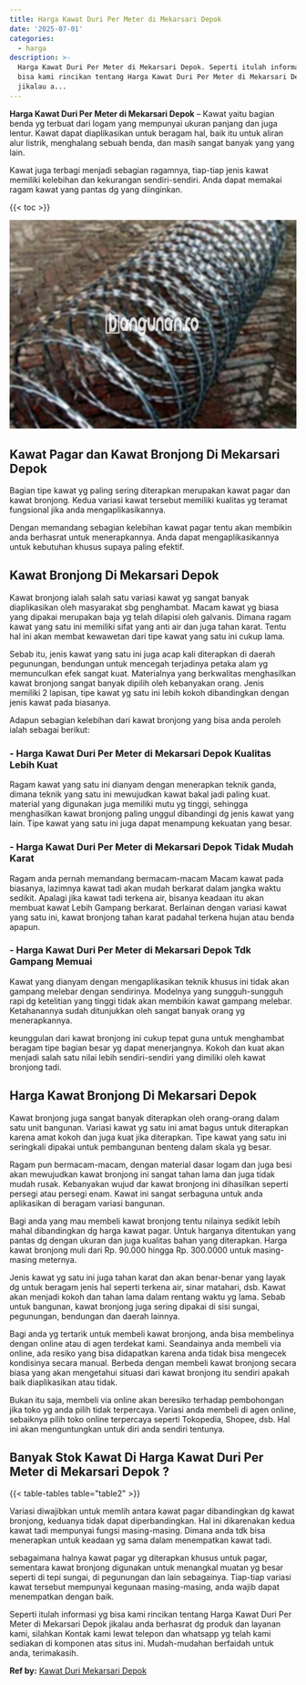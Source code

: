 ```yaml
---
title: Harga Kawat Duri Per Meter di Mekarsari Depok
date: '2025-07-01'
categories:
  - harga
description: >-
  Harga Kawat Duri Per Meter di Mekarsari Depok. Seperti itulah informasi yg
  bisa kami rincikan tentang Harga Kawat Duri Per Meter di Mekarsari Depok
  jikalau a...
---
```


**Harga Kawat Duri Per Meter di Mekarsari Depok** – Kawat yaitu bagian benda yg terbuat dari logam yang mempunyai ukuran panjang dan juga lentur. Kawat dapat diaplikasikan untuk beragam hal, baik itu untuk aliran alur listrik, menghalang sebuah benda, dan masih sangat banyak yang yang lain.

Kawat juga terbagi menjadi sebagian ragamnya, tiap-tiap jenis kawat memiliki kelebihan dan kekurangan sendiri-sendiri. Anda dapat memakai ragam kawat yang pantas dg yang diinginkan.

{{< toc >}}

![Harga Kawat Duri Per Meter di Mekarsari Depok](/images/jual-kawat-murah42.png)

## Kawat Pagar dan Kawat Bronjong Di Mekarsari Depok

Bagian tipe kawat yg paling sering diterapkan merupakan kawat pagar dan kawat bronjong. Kedua variasi kawat tersebut memiliki kualitas yg teramat fungsional jika anda mengaplikasikannya.

Dengan memandang sebagian kelebihan kawat pagar tentu akan membikin anda berhasrat untuk menerapkannya. Anda dapat mengaplikasikannya untuk kebutuhan khusus supaya paling efektif.

## Kawat Bronjong Di Mekarsari Depok

Kawat bronjong ialah salah satu variasi kawat yg sangat banyak diaplikasikan oleh masyarakat sbg penghambat. Macam kawat yg biasa yang dipakai merupakan baja yg telah dilapisi oleh galvanis. Dimana ragam kawat yang satu ini memiliki sifat yang anti air dan juga tahan karat. Tentu hal ini akan membat kewawetan dari tipe kawat yang satu ini cukup lama.

Sebab itu, jenis kawat yang satu ini juga acap kali diterapkan di daerah pegunungan, bendungan untuk mencegah terjadinya petaka alam yg memunculkan efek sangat kuat. Materialnya yang berkwalitas menghasilkan kawat bronjong sangat banyak dipilih oleh kebanyakan orang. Jenis memiliki 2 lapisan, tipe kawat yg satu ini lebih kokoh dibandingkan dengan jenis kawat pada biasanya.

Adapun sebagian kelebihan dari kawat bronjong yang bisa anda peroleh ialah sebagai berikut:

### \- Harga Kawat Duri Per Meter di Mekarsari Depok Kualitas Lebih Kuat

Ragam kawat yang satu ini dianyam dengan menerapkan teknik ganda, dimana teknik yang satu ini mewujudkan kawat bakal jadi paling kuat. material yang digunakan juga memiliki mutu yg tinggi, sehingga menghasilkan kawat bronjong paling unggul dibandingi dg jenis kawat yang lain. Tipe kawat yang satu ini juga dapat menampung kekuatan yang besar.

### \- Harga Kawat Duri Per Meter di Mekarsari Depok Tidak Mudah Karat

Ragam anda pernah memandang bermacam-macam Macam kawat pada biasanya, lazimnya kawat tadi akan mudah berkarat dalam jangka waktu sedikit. Apalagi jika kawat tadi terkena air, bisanya keadaan itu akan membuat kawat Lebih Gampang berkarat. Berlainan dengan variasi kawat yang satu ini, kawat bronjong tahan karat padahal terkena hujan atau benda apapun.

### \- Harga Kawat Duri Per Meter di Mekarsari Depok Tdk Gampang Memuai

Kawat yang dianyam dengan mengaplikasikan teknik khusus ini tidak akan gampang melebar dengan sendirinya. Modelnya yang sungguh-sungguh rapi dg ketelitian yang tinggi tidak akan membikin kawat gampang melebar. Ketahanannya sudah ditunjukkan oleh sangat banyak orang yg menerapkannya.

keunggulan dari kawat bronjong ini cukup tepat guna untuk menghambat beragam tipe bagian besar yg dapat menerjangnya. Kokoh dan kuat akan menjadi salah satu nilai lebih sendiri-sendiri yang dimiliki oleh kawat bronjong tadi.

## Harga Kawat Bronjong Di Mekarsari Depok

Kawat bronjong juga sangat banyak diterapkan oleh orang-orang dalam satu unit bangunan. Variasi kawat yg satu ini amat bagus untuk diterapkan karena amat kokoh dan juga kuat jika diterapkan. Tipe kawat yang satu ini seringkali dipakai untuk pembangunan benteng dalam skala yg besar.

Ragam pun bermacam-macam, dengan material dasar logam dan juga besi akan mewujudkan kawat bronjong ini sangat tahan lama dan juga tidak mudah rusak. Kebanyakan wujud dar kawat bronjong ini dihasilkan seperti persegi atau persegi enam. Kawat ini sangat serbaguna untuk anda aplikasikan di beragam variasi bangunan.

Bagi anda yang mau membeli kawat bronjong tentu nilainya sedikit lebih mahal dibandingkan dg harga kawat pagar. Untuk harganya ditentukan yang pantas dg dengan ukuran dan juga kualitas bahan yang diterapkan. Harga kawat bronjong muli dari Rp. 90.000 hingga Rp. 300.0000 untuk masing-masing meternya.

Jenis kawat yg satu ini juga tahan karat dan akan benar-benar yang layak dg untuk beragam jenis hal seperti terkena air, sinar matahari, dsb. Kawat akan menjadi kokoh dan tahan lama dalam rentang waktu yg lama. Sebab untuk bangunan, kawat bronjong juga sering dipakai di sisi sungai, pegunungan, bendungan dan daerah lainnya.

Bagi anda yg tertarik untuk membeli kawat bronjong, anda bisa membelinya dengan online atau di agen terdekat kami. Seandainya anda membeli via online, ada resiko yang bisa didapatkan karena anda tidak bisa mengecek kondisinya secara manual. Berbeda dengan membeli kawat bronjong secara biasa yang akan mengetahui situasi dari kawat bronjong itu sendiri apakah baik diaplikasikan atau tidak.

Bukan itu saja, membeli via online akan beresiko terhadap pembohongan jika toko yg anda pilih tidak terpercaya. Variasi anda membeli di agen online, sebaiknya pilih toko online terpercaya seperti Tokopedia, Shopee, dsb. Hal ini akan menguntungkan untuk diri anda sendiri tentunya.

## Banyak Stok Kawat Di Harga Kawat Duri Per Meter di Mekarsari Depok ?

{{< table-tables table="table2" >}}

Variasi diwajibkan untuk memlih antara kawat pagar dibandingkan dg kawat bronjong, keduanya tidak dapat diperbandingkan. Hal ini dikarenakan kedua kawat tadi mempunyai fungsi masing-masing. Dimana anda tdk bisa menerapkan untuk keadaan yg sama dalam menempatkan kawat tadi.

sebagaimana halnya kawat pagar yg diterapkan khusus untuk pagar, sementara kawat bronjong digunakan untuk menangkal muatan yg besar seperti di tepi sungai, di pegunungan dan lain sebagainya. Tiap-tiap variasi kawat tersebut mempunyai kegunaan masing-masing, anda wajib dapat menempatkan dengan baik.

Seperti itulah informasi yg bisa kami rincikan tentang Harga Kawat Duri Per Meter di Mekarsari Depok jikalau anda berhasrat dg produk dan layanan kami, silahkan Kontak kami lewat telepon dan whatsapp yg telah kami sediakan di komponen atas situs ini. Mudah-mudahan berfaidah untuk anda, terimakasih.

**Ref by:** [Kawat Duri Mekarsari Depok](https://id.wikipedia.org/wiki/Kawat)
